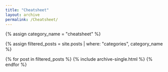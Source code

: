 ```yaml
---
title: "Cheatsheet"
layout: archive
permalink: /Cheatsheet/
---
```


{% assign category_name = "cheatsheet" %}

{% assign filtered_posts = site.posts | where: "categories", category_name %}

{% for post in filtered_posts %}
  {% include archive-single.html %}
{% endfor %}